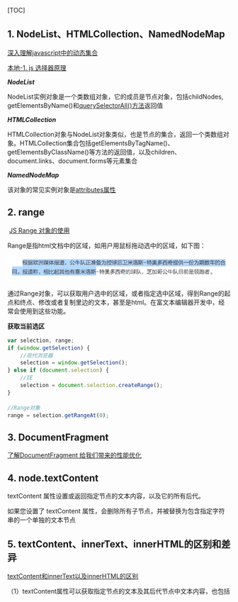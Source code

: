 [TOC]

## 1. NodeList、HTMLCollection、NamedNodeMap ##

[深入理解javascript中的动态集合](https://www.cnblogs.com/xiaohuochai/p/5827389.html)

[本地-1. js 选择器原理](..\..\JS工作机制相关\工作原理\记录.md)

***NodeList***

NodeList实例对象是一个类数组对象，它的成员是节点对象，包括childNodes, getElementsByName()和[querySelectorAll()方法](http://www.cnblogs.com/xiaohuochai/p/5798014.html#anchor1)返回值

***HTMLCollection***

HTMLCollection对象与NodeList对象类似，也是节点的集合，返回一个类数组对象。HTMLCollection集合包括getElementsByTagName()、getElementsByClassName()等方法的返回值，以及children、document.links、document.forms等元素集合

***NamedNodeMap***

该对象的常见实例对象是[attributes属性](http://www.cnblogs.com/xiaohuochai/p/5819638.html#anchor4)

## 2. range ##

​    [JS Range 对象的使用](https://segmentfault.com/a/1190000009875696)

Range是指html文档中的区域，如用户用鼠标拖动选中的区域，如下图：

![clipboard.png](../../img/select-range.png)

通过Range对象，可以获取用户选中的区域，或者指定选中区域，得到Range的起点和终点、修改或者复制里边的文本，甚至是html。在富文本编辑器开发中，经常会使用到这些功能。

**获取当前选区**

```js
var selection, range;
if (window.getSelection) { 
    //现代浏览器
    selection = window.getSelection();
} else if (document.selection) { 
    //IE
    selection = document.selection.createRange();
}

//Range对象
range = selection.getRangeAt(0);
```

## 3. DocumentFragment ##

[了解DocumentFragment 给我们带来的性能优化](https://www.cnblogs.com/blueSkys/p/3685740.html)

## 4. node.textContent ##

textContent 属性设置或返回指定节点的文本内容，以及它的所有后代。

如果您设置了 textContent 属性，会删除所有子节点，并被替换为包含指定字符串的一个单独的文本节点

## 5. textContent、innerText、innerHTML的区别和差异 ##

[textContent和innerText以及innerHTML的区别](<https://blog.csdn.net/qq_39207948/article/details/86099905>)

（1）textContent属性可以获取指定节点的文本及其后代节点中文本内容，也包括<script>和<style>元素中的内容；

（2）innerText也是获取指定节点的文本及其后代节点中文本内容，但不能获取<script>和<style>元素中的内容。

innerHTML是获取HTML文本结构内容。

（3）textContent会获取display:none的节点的文本；而innerText好像会感知到节点是否呈现一样，不作返回。

也就是说，textContent能够获取元素的所有子节点上的文本，不管这个节点是否呈现；而innerText只返回呈现到页面上的文本。

（4）要注意设置文本时被替换的可不只是文本了；这时textContent 、innerText属性相当于innerHTML属性，会把指定节点下的所有子节点也一并替换掉。

（5）由于 innerText 受 CSS 样式的影响，它会触发重排（reflow），但 textContent 不会。

## 6. node.attributes  —— NamedNodeMap ##

​    let attr = document.querySelector("#app").attributes;
​    console.log(attr); 如下浏览器打印结果：
​    NamedNodeMap {0: id, 1: v-try1, id: id, v-try1: v-try1, length: 2}

## 7. append 和 appendChild 的区别 ##

（1）ParentNode.append()允许追加  DOMString 对象，而 Node.appendChild() 只接受 Node 对象。
（2）ParentNode.append() 没有返回值，而 Node.appendChild() 返回追加的 Node 对象。
（3）ParentNode.append() 可以追加几个节点和字符串，而 Node.appendChild() 只能追加一个节点。

[ ParentNode.append](https://developer.mozilla.org/zh-CN/docs/Web/API/ParentNode/append)   

## 8. JS获取浏览器窗口大小 获取屏幕，浏览器，网页高度宽度 ##

[JS获取浏览器窗口大小 获取屏幕，浏览器，网页高度宽度](https://www.cnblogs.com/wujindong/p/5592908.html)

[深入理解盒模型]( https://www.cnblogs.com/chengzp/p/cssbox.html)

```js
dom.style.width
dom.currentStyle.width
window.getComputedStyle(dom).width
dom.getBoundingClientRect().width
dom.offsetWidth
```



## 9. window.scrollTo(x, y) ##

## 10. document.readySate ##

```js
loading // 加载
document // 仍在加载
interactive // 互动，文档已经完成加载，文档已被解析，但是诸如图像，样式表和框架之类的子资源仍在加载。
complete // 完成，文档和所有子资源已完成加载。状态表示 load 事件即将被触发。当这个属性的值变化时，document 对象上的readystatechange 事件将被触发。
```

## 11. 表单元素 ##

### 1. radio ###

​    document.querySelector("input[name=nzq]:nth-child(1)").checked = true;

```js
var radios = document.querySelectorAll("input[name=nzq]");
  for (var i = 0, len = radios.length; i < len; i++) {
    if (radios[i].checked) {
      console.log(radios[i].value);break;
    }
  }
```

### 2. checkbox ###

```js
 var s = document.querySelectorAll("input[name=chkStudent]");
    var s2 = "";
    for( var i = 0; i < s.length; i++ )
    {
        if ( s[i].checked ){
            s2 += s[i].value+',';
        }
    }
```



### 3. select ###

```js
// onchange
//   document.querySelector("select option:nth-child(1)").selected = true
function clasp(){
   window.itemTitle = [];
   var items = document.querySelectorAll("#ventilationParameters option");
   console.log(items);
   //此处取到了每个item，items[i].text则取到的是option中的文字，下面取到的是value属性
   for(var i = 0;i<items.length;i++){
     if (items[i].selected === true) {
       console.log(items[i].value)
       itemTitle[i] = items[i].value;
     }
   }
 }
```

## 12. 获取子节点 ##

（1）通过获取dom方式直接获取子节点
        `var a = document.getElementById("test").getElementsByTagName("div");`
（2）通过childNodes获取子节点
        `var b =document.getElementById("test").childNodes;`

（3）`firstChild、firstElementChild、lastChild、lastElementChild、parentNode、parentElement、offsetParent、children[1]、previousElementSibling、previousSibling、nextElementSibling、nextSibling`

## 13. 为什么log事件对象的时候currentTarget是null？ ##

[为什么log事件对象的时候currentTarget是null？](https://segmentfault.com/a/1190000010734680)

当调用`console.log(e)`时，currentTarget属性是有值的，但是过后这个值就被重置为`null`了。所以当你展开事件对象，看到的就是`null`。

## 14. getBoundingClientRect ##

[getBoundingClientRect的用法](https://www.cnblogs.com/Songyc/p/4458570.html)

* rectObject = object.getBoundingClientRect();
      返回值类型：TextRectangle对象，每个矩形具有四个整数性质（ 上， 右 ， 下，和左 ）表示的坐标的矩形，以像素为单位。
* rectObject.top：元素上边到视窗上边的距离;
* rectObject.right：元素右边到视窗左边的距离;
* rectObject.bottom：元素下边到视窗上边的距离;
* rectObject.left：元素左边到视窗左边的距离;